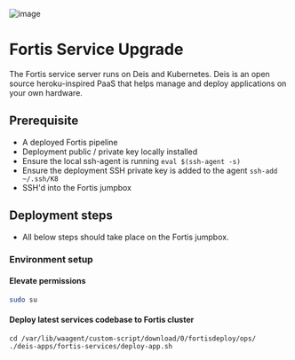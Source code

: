 ![image](https://user-images.githubusercontent.com/7635865/31617556-20d8f110-b255-11e7-8b2b-67bf741228fd.png)

# Fortis Service Upgrade
The Fortis service server runs on Deis and Kubernetes. Deis is an open source heroku-inspired PaaS that helps manage and deploy applications on your own hardware. 

## Prerequisite
- A deployed Fortis pipeline
- Deployment public / private key locally installed
- Ensure the local ssh-agent is running `eval $(ssh-agent -s)`
- Ensure the deployment SSH private key is added to the agent `ssh-add ~/.ssh/K8`
- SSH'd into the Fortis jumpbox

## Deployment steps
- All below steps should take place on the Fortis jumpbox. 

### Environment setup

#### Elevate permissions

```bash
sudo su
```

#### Deploy latest services codebase to Fortis cluster

```
cd /var/lib/waagent/custom-script/download/0/fortisdeploy/ops/
./deis-apps/fortis-services/deploy-app.sh
```